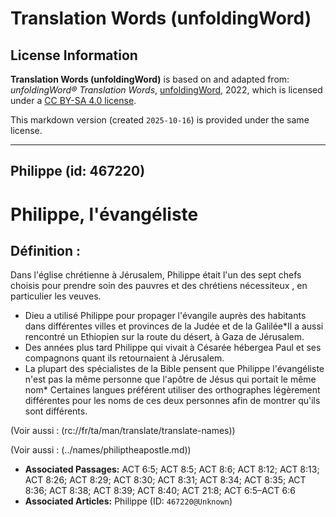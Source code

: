 # Translation Words (unfoldingWord)

## License Information

**Translation Words (unfoldingWord)** is based on and adapted from: _unfoldingWord® Translation Words_, [unfoldingWord](https://unfoldingword.org/utw), 2022, which is licensed under a [CC BY-SA 4.0 license](https://creativecommons.org/licenses/by-sa/4.0/legalcode.en).

This markdown version (created `2025-10-16`) is provided under the same license.



--------------------------------

## Philippe (id: 467220)

Philippe, l'évangéliste
=======================

Définition :
------------

Dans l'église chrétienne à Jérusalem, Philippe était l'un des sept chefs choisis pour prendre soin des pauvres et des chrétiens nécessiteux , en particulier les veuves.

* Dieu a utilisé Philippe pour propager l'évangile auprès des habitants dans différentes villes et provinces de la Judée et de la Galilée\*Il a aussi rencontré un Ethiopien sur la route du désert, à Gaza de Jérusalem.
* Des années plus tard Philippe qui vivait à Césarée hébergea Paul et ses compagnons quant ils retournaient à Jérusalem.
* La plupart des spécialistes de la Bible pensent que Philippe l'évangéliste n'est pas la même personne que l'apôtre de Jésus qui portait le même nom\* Certaines langues préférent utiliser des orthographes légèrement différentes pour les noms de ces deux personnes afin de montrer qu'ils sont différents.

(Voir aussi : (rc://fr/ta/man/translate/translate\-names))

(Voir aussi : (../names/philiptheapostle.md))

* **Associated Passages:** ACT 6:5; ACT 8:5; ACT 8:6; ACT 8:12; ACT 8:13; ACT 8:26; ACT 8:29; ACT 8:30; ACT 8:31; ACT 8:34; ACT 8:35; ACT 8:36; ACT 8:38; ACT 8:39; ACT 8:40; ACT 21:8; ACT 6:5–ACT 6:6
* **Associated Articles:** Philippe (ID: `467220@Unknown`)

